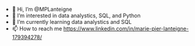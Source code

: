 - 👋 Hi, I’m @MPLanteigne
- 👀 I’m interested in data analystics, SQL, and Python
- 🌱 I’m currently learning data analystics and SQL
- 📫 How to reach me https://www.linkedin.com/in/marie-pier-lanteigne-179394278/

<!---
MPLanteigne/MPLanteigne is a ✨ special ✨ repository because its `README.md` (this file) appears on your GitHub profile.
You can click the Preview link to take a look at your changes.
--->
